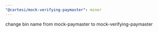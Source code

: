 ```yaml
---
"@cartesi/mock-verifying-paymaster": minor
---
```


change bin name from mock-paymaster to mock-verifying-paymaster
